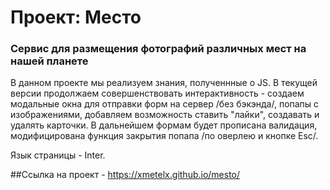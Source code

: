 # Проект: Место

### Сервис для размещения фотографий различных мест на нашей планете

В данном проекте мы реализуем знания, полученнные о JS. 
В текущей версии продолжаем совершенствовать интерактивность - создаем модальные окна для отправки форм на сервер /без бэкэнда/, попапы с изображениями, добавляем возможность ставить "лайки", создавать и удалять карточки.
В дальнейшем формам будет прописана валидация, модифицирована функция закрытия попапа /по оверлею и кнопке Esc/.

Язык страницы - Inter.

##Ссылка на проект - https://xmetelx.github.io/mesto/


